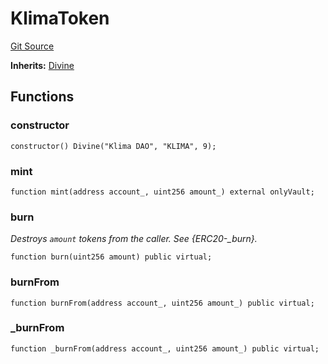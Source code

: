 # KlimaToken
[Git Source](https://github.com/KlimaDAO/klimadao-solidity/blob/29fd912e7e35bfd36ad9c6e57c2a312d3aed3640/src/protocol/tokens/regular/KlimaToken.sol)

**Inherits:**
[Divine](/src/protocol/tokens/regular/KlimaToken.sol/contract.Divine.md)


## Functions
### constructor


```solidity
constructor() Divine("Klima DAO", "KLIMA", 9);
```

### mint


```solidity
function mint(address account_, uint256 amount_) external onlyVault;
```

### burn

*Destroys `amount` tokens from the caller.
See {ERC20-_burn}.*


```solidity
function burn(uint256 amount) public virtual;
```

### burnFrom


```solidity
function burnFrom(address account_, uint256 amount_) public virtual;
```

### _burnFrom


```solidity
function _burnFrom(address account_, uint256 amount_) public virtual;
```

